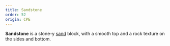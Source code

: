 ```yaml
---
title: Sandstone
order: 52
origin: CPE
---
```


**Sandstone** is a stone-y [sand](Sand) block, with a smooth top and a rock texture on the sides and bottom.
